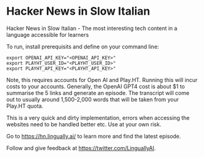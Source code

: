 # Hacker News in Slow Italian
Hacker News in Slow Italian - The most interesting tech content in a language accessible for learners

To run, install prerequisits and define on your command line:

    export OPENAI_API_KEY="<OPENAI_API_KEY>"
    export PLAYHT_USER_ID="<PLAYHT_USER_ID>"
    export PLAYHT_API_KEY="<PLAYHT_API_KEY>"

Note, this requires accounts for Open AI and Play.HT. Running this will incur costs to your accounts. Generally, the OpenAI GPT4 cost is about $1 to summarise the 5 links and generate an episode. The transcript will come out to usually around 1,500-2,000 words that will be taken from your Play.HT quota.

This is a very quick and dirty implementation, errors when accessing the websites need to be handled better etc. Use at your own risk. 

Go to https://hn.lingually.ai/ to learn more and find the latest episode.

Follow and give feedback at https://twitter.com/LinguallyAI.
